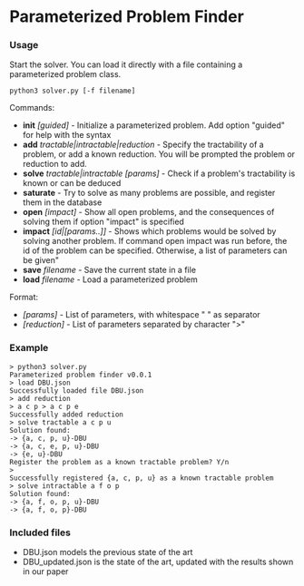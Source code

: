 # Parameterized Problem Finder

### Usage
Start the solver. You can load it directly with a file containing a parameterized problem class.
```shell script
python3 solver.py [-f filename]
```

Commands:
 * **init** *[guided]* - Initialize a parameterized problem. Add option "guided" for help with the syntax
 * **add** *tractable|intractable|reduction* - Specify the tractability of a problem, or add a known reduction. You will be prompted the problem or reduction to add.
 * **solve** *tractable|intractable [params]* - Check if a problem's tractability is known or can be deduced
 * **saturate** - Try to solve as many problems are possible, and register them in the database
 * **open** *[impact]* - Show all open problems, and the consequences of solving them if option "impact" is specified
 * **impact** *[id|[params..]]* - Shows which problems would be solved by solving another problem. If command open impact was run before, the id of the problem can be specified.
 Otherwise, a list of parameters can be given"
 * **save** *filename* - Save the current state in a file
 * **load** *filename* - Load a parameterized problem
 
Format:
 * *[params]* - List of parameters, with whitespace " " as separator
 * *[reduction]* - List of parameters separated by character ">"
 
### Example
```shell script
> python3 solver.py
Parameterized problem finder v0.0.1
> load DBU.json
Successfully loaded file DBU.json
> add reduction
> a c p > a c p e
Successfully added reduction
> solve tractable a c p u
Solution found:
-> {a, c, p, u}-DBU
-> {a, c, e, p, u}-DBU
-> {e, u}-DBU
Register the problem as a known tractable problem? Y/n
> 
Successfully registered {a, c, p, u} as a known tractable problem
> solve intractable a f o p
Solution found:
-> {a, f, o, p, u}-DBU
-> {a, f, o, p}-DBU
```


### Included files
* DBU.json models the previous state of the art
* DBU_updated.json is the state of the art, updated with the results shown in our paper